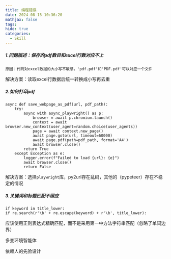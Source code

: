 ```yaml
---
title: 编程错误
date: 2024-08-15 10:36:20
mathjax: false
tags: 
hide: true
categories:
  - Skill
---
```

#####  1.问题描述：保存的pdf数目和excel行数对应不上

	原因：代码对excel数据的大小写不敏感，'pdf.pdf'和'PDF.pdf'可以对应一个文件
解决方案：读取excel行数据后统一转换成小写再去重

##### 2.如何打印pdf

```
async def save_webpage_as_pdf(url, pdf_path):
    try:
        async with async_playwright() as p:
            browser = await p.chromium.launch()
            context = await browser.new_context(user_agent=random.choice(user_agents))
            page = await context.new_page()
            await page.goto(url, timeout=60000)
            await page.pdf(path=pdf_path, format='A4')
            await browser.close()
        return True
    except Exception as e:
        logger.error(f"Failed to load {url}: {e}")
        await browser.close()
        return False
```

解决方案：选择`playwright`库，py2url存在乱码，其他的（pypeteer）存在不稳定的情况

##### 3.关键词和标题匹配不照应

```
if keyword in title_lower:
if re.search(r'\b' + re.escape(keyword) + r'\b', title_lower):
```

应该使用正则表达式精确匹配，而不是采用第一中方法字符串匹配（忽略了单词边界） 



多变环境智能体

依赖人的先验设计